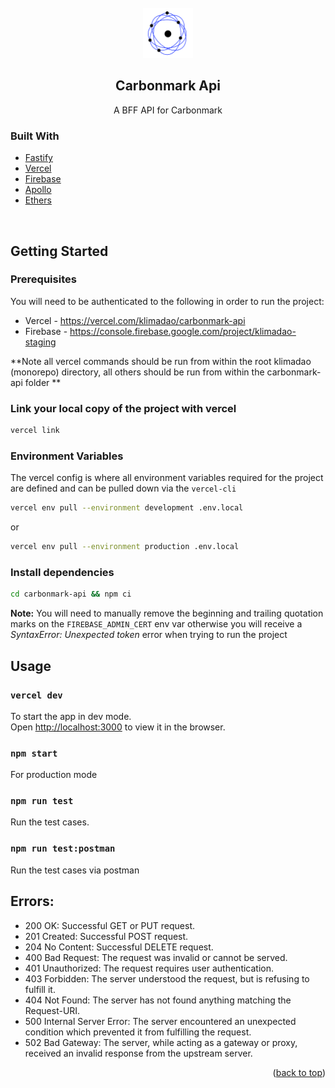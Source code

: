 <!-- PROJECT LOGO -->
<br />
<div align="center">
  <a href="https://github.com/github_username/repo_name">
    <img src="./assets/logo.png" alt="Logo" width="80" height="80">
  </a>

<h2 align="center">Carbonmark Api</h2>

  <p align="center">
    A BFF API for Carbonmark
    <br />
  </p>
</div>

### Built With

- [Fastify](https://fastify.io)
- [Vercel](https://vercel.com)
- [Firebase](https://firebase.google.com)
- [Apollo](https://www.apollographql.com/)
- [Ethers](https://docs.ethers.org/)

<br />

## Getting Started

### Prerequisites

You will need to be authenticated to the following in order to run the project:

- Vercel - https://vercel.com/klimadao/carbonmark-api
- Firebase - https://console.firebase.google.com/project/klimadao-staging

**Note all vercel commands should be run from within the root klimadao (monorepo) directory, all others should be run from within the carbonmark-api folder **

### Link your local copy of the project with vercel

```sh
vercel link
```

### Environment Variables

The vercel config is where all environment variables required for the project are defined and can be pulled down via the `vercel-cli`

```sh
vercel env pull --environment development .env.local
```

or

```sh
vercel env pull --environment production .env.local
```

### Install dependencies

```sh
cd carbonmark-api && npm ci
```

**Note:** You will need to manually remove the beginning and trailing quotation marks on the `FIREBASE_ADMIN_CERT` env var otherwise you will receive a _SyntaxError: Unexpected token_ error when trying to run the project

<!-- USAGE EXAMPLES -->

## Usage

### `vercel dev`

To start the app in dev mode.\
Open [http://localhost:3000](http://localhost:3000) to view it in the browser.

### `npm start`

For production mode

### `npm run test`

Run the test cases.

### `npm run test:postman`

Run the test cases via postman

## Errors:

- 200 OK: Successful GET or PUT request.
- 201 Created: Successful POST request.
- 204 No Content: Successful DELETE request.
- 400 Bad Request: The request was invalid or cannot be served.
- 401 Unauthorized: The request requires user authentication.
- 403 Forbidden: The server understood the request, but is refusing to fulfill it.
- 404 Not Found: The server has not found anything matching the Request-URI.
- 500 Internal Server Error: The server encountered an unexpected condition which prevented it from fulfilling the request.
- 502 Bad Gateway: The server, while acting as a gateway or proxy, received an invalid response from the upstream server.

<!-- TODO Add description about deployment process -->
<!-- TODO Add description of available endpoints -->

<p align="right">(<a href="#readme-top">back to top</a>)</p>
